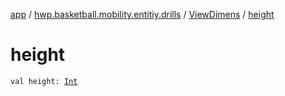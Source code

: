 [app](../../index.md) / [hwp.basketball.mobility.entitiy.drills](../index.md) / [ViewDimens](index.md) / [height](.)

# height

`val height: `[`Int`](https://kotlinlang.org/api/latest/jvm/stdlib/kotlin/-int/index.html)
